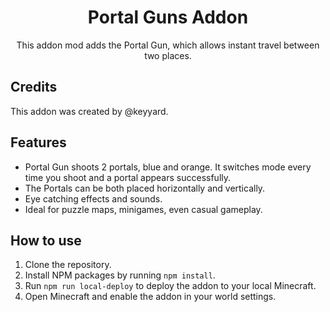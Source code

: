 <div align="center">
<h1> Portal Guns Addon </h1>

This addon mod adds the Portal Gun, which allows instant travel between two places.

</div>

## Credits

This addon was created by @keyyard.

## Features

- Portal Gun shoots 2 portals, blue and orange. It switches mode every time you shoot and a portal appears successfully.
- The Portals can be both placed horizontally and vertically.
- Eye catching effects and sounds.
- Ideal for puzzle maps, minigames, even casual gameplay.

## How to use

1. Clone the repository.
2. Install NPM packages by running `npm install`.
3. Run `npm run local-deploy` to deploy the addon to your local Minecraft.
4. Open Minecraft and enable the addon in your world settings.
